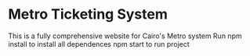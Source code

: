 ﻿# Metro Ticketing System
 This is a fully comprehensive website for Cairo's Metro system
 Run npm install to install all dependences 
 npm start to run project
